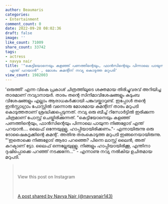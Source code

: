 ```yaml
---
author: Beaumaris
categories:
- Entertainment
comment_count: 0
date: 2022-09-28 08:02:36
draft: false
image: ''
like_count: 71009
share_count: 33742
tags:
- actress
- navya nair
title: '"കെട്ടിയോനെയും കളഞ്ഞ് പണത്തിന്റെയും, ഫാൻസിന്റെയും പിന്നാലെ പായുന്ന നിങ്ങളോട്
  എന്ത് പറയാൻ" , മോശം കമന്റിന് നവ്യ കൊടുത്ത മറുപടി'
view_count: 1982003
---
```


'ഒരുത്തീ' എന്ന വികെ പ്രകാശ് ചിത്രത്തിലൂടെ ശക്തമായ തിരിച്ചുവരവ് അറിയിച്ച താരമാണ് നവ്യാനായർ. താരം തന്റെ സിനിമാവിശേഷങ്ങളും കുടുംബ വിശേഷങ്ങളും എല്ലാം ആരാധകർക്കായി പങ്കുവയ്ക്കാറുണ്ട്. ഇപ്പോൾ തന്റെ ഇൻസ്റ്റാഗ്രാം പോസ്റ്റിൽ വന്നൊരു മോശമായ കമന്റിന് താരം മറുപടി കൊടുത്തതാണ് ശ്രദ്ധിക്കപ്പെടുന്നത്. നവ്യ ഒരു ബീച്ച് റിസോർട്ടിൽ ഇരിക്കുന്ന ചിത്രമാണ് പോസ്റ്റ് ചെയ്തിരിക്കുന്നത്. "കെട്ടിയോനെയും കളഞ്ഞ് പണത്തിന്റെയും, ഫാൻസിന്റെയും പിന്നാലെ പായുന്ന നിങ്ങളോട് എന്ത് പറയാൻ.... ലൈഫ് ഒന്നേയുള്ളൂ, ഹാപ്പിയായിരിക്കണം."- എന്നായിരുന്നു ഒരു ദോഷൈകദൃക്കിന്റെ കമന്റ്. അതിനു തരംകൊടുത്ത മറുപടി ഇങ്ങനെയായിരുന്നു. "'ഇതൊക്കെ നിങ്ങളോട് ആരാ പറഞ്ഞെ? പിന്നെ ലാസ്റ്റ് ലൈൻ, അത് കറക്ടാണ് ട്ടോ. ലൈഫ് ഒന്നല്ലേയുള്ളൂ. നിങ്ങളും ഹാപ്പിയായിരിക്കൂ, എന്തിനാ ദുഷിപ്പൊക്കെ പറഞ്ഞ് നടക്കുന്നേ...'' - എന്നാണു നവ്യ നൽകിയ ഉചിതമായ മറുപടി. 

> &nbsp; 
> 
> View this post on Instagram
> 
> &nbsp; 
> 
> [A post shared by Navya Nair (@navyanair143)](https://www.instagram.com/p/CjBJCyzJe7q/?utm_source=ig_embed&utm_campaign=loading)